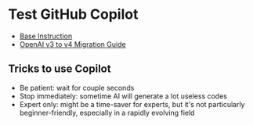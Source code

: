 # Test GitHub Copilot

- [Base Instruction](https://github.blog/2023-07-25-how-to-build-a-gpt-3-app-with-nextjs-react-and-github-copilot/)
- [OpenAI v3 to v4 Migration Guide](https://github.com/openai/openai-node/discussions/217)

## Tricks to use Copilot

- Be patient: wait for couple seconds
- Stop immediately: sometime AI will generate a lot useless codes
- Expert only: might be a time-saver for experts, but it's not particularly beginner-friendly, especially in a rapidly evolving field
